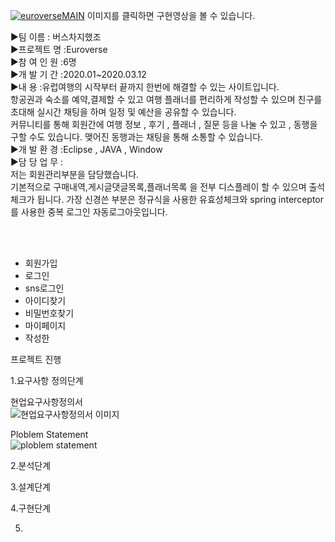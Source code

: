 
[![euroverseMAIN](https://user-images.githubusercontent.com/57661883/77535422-ee1e1c80-6edd-11ea-8aad-bfdfd6ceaf36.png)](https://youtu.be/2Q8ZXSbwx8Q)
이미지를 클릭하면 구현영상을 볼 수 있습니다.



▶팀  이름 : 버스차지했조<br>
▶프로젝트 명 :Euroverse<br>
▶참 여 인 원 :6명<br>
▶개 발 기 간 :2020.01~2020.03.12<br>
▶내       용 :유럽여행의 시작부터 끝까지 한번에 해결할 수 있는 사이트입니다.<br>
항공권과 숙소를 예약,결제할 수 있고 여행 플래너를 편리하게 작성할 수 있으며 친구를 초대해 실시간 채팅을 하며 일정 및 예산을 공유할 수 있습니다.<br>
커뮤니티를 통해 회원간에 여행 정보 , 후기 , 플래너 , 질문 등을 나눌 수 있고 , 동행을 구할 수도 있습니다. 맺어진 동행과는 채팅을 통해 소통할 수 있습니다.<br>
▶개 발 환 경 :Eclipse , JAVA , Window <br>
▶담 당 업 무 :<br>
저는 회원관리부분을 담당했습니다.<br>
기본적으로 구매내역,게시글댓글목록,플래너목록 을 전부 디스플레이 할 수 있으며 출석체크가 됩니다. 가장 신경쓴 부분은 정규식을 사용한 유효성체크와 spring interceptor를 사용한 중복 로그인 자동로그아웃입니다.

<br><br>
<ul>
  <li>회원가입</li>
  <li>로그인</li>
  <li>sns로그인</li>
  <li>아이디찾기</li>
  <li>비밀번호찾기</li> 
  <li>마이페이지</li>
  <li>작성한</li>
</ul>




프로젝트 진행

1.요구사항 정의단계

현업요구사항정의서<br>
![현업요구사항정의서 이미지](https://user-images.githubusercontent.com/57661883/79181404-3da19980-7e47-11ea-9589-d28be24ae36f.PNG)

Ploblem Statement<br>
![ploblem statement](https://user-images.githubusercontent.com/57661883/79181678-e7812600-7e47-11ea-9c82-04c73627bbae.PNG)

2.분석단계




3.설계단계



4.구현단계



5.


